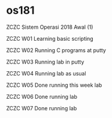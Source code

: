 # os181
ZCZC Sistem Operasi 2018 Awal (1)

ZCZC W01 Learning basic scripting

ZCZC W02 Running C programs at putty

ZCZC W03 Running lab in putty

ZCZC W04 Running lab as usual

ZCZC W05 Done running this week lab 

ZCZC W06 Done running lab 

ZCZC W07 Done running lab 
